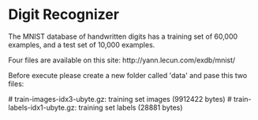 # Digit Recognizer
 <p>
The MNIST database of handwritten digits has a training set of 60,000 examples, and a test set of 10,000 examples.
  <p>
Four files are available on this site: http://yann.lecun.com/exdb/mnist/ 
  <p>
Before execute please create a new folder called 'data' and pase this two files:
  <p>
# train-images-idx3-ubyte.gz:  training set images (9912422 bytes)
# train-labels-idx1-ubyte.gz:  training set labels (28881 bytes)
